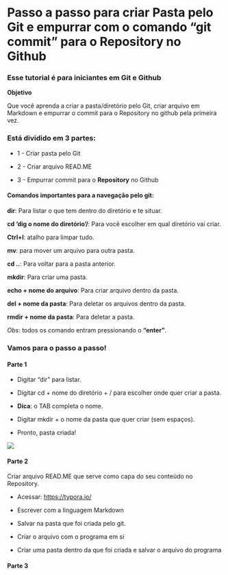 # Passo a passo para criar Pasta pelo Git e empurrar com o comando “git commit” para o Repository no Github

### Esse tutorial é para iniciantes em Git e Github 



**Objetivo**

Que você aprenda a criar a pasta/diretório pelo Git, criar arquivo em Markdown e empurrar o commit para o Repository no github pela primeira vez.

### Está dividido em 3 partes:

* 1 - Criar pasta pelo Git

* 2 - Criar arquivo READ.ME

* 3 - Empurrar commit para o **Repository** no Github



#### Comandos importantes para a navegação pelo git:

**dir**: Para listar o que tem dentro do diretório e te situar.

**cd ‘dig o nome do diretório’/**: Para você escolher em qual diretório vai criar.

**Ctrl+l**: atalho para limpar tudo.

**mv**: para mover um arquivo para outra pasta.

**cd ..**: Para voltar para a pasta anterior.

**mkdir**: Para criar uma pasta. 

**echo + nome do arquivo**: Para criar arquivo dentro da pasta.

**del + nome da pasta**: Para deletar os arquivos dentro da pasta.

**rmdir + nome da pasta**: Para deletar a pasta.

*Obs*: todos os comando entram pressionando o **“enter”**.

 

### Vamos para o passo a passo!

#### Parte 1

* Digitar “dir” para listar.

* Digitar cd + nome do diretório + / para escolher onde quer criar a pasta.

* **Dica**: o TAB completa o nome.

* Digitar mkdir + o nome da pasta que quer criar (sem espaços).

* Pronto, pasta criada!

<img src = "passo-a-passo/Passo a passo criar pasta.jpg">





#### Parte 2

Criar arquivo READ.ME que serve como capa do seu conteúdo no Repository.

* Acessar: https://typora.io/

* Escrever com a linguagem Markdown

* Salvar na pasta que foi criada pelo git.

* Criar o arquivo com o programa em si

* Criar uma pasta dentro da que foi criada e salvar o arquivo do programa

 #### Parte 3 

